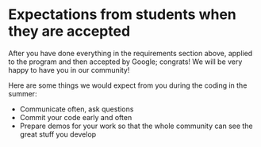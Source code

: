 # Expectations from students when they are accepted

After you have done everything in the requirements section above, applied to the program and then accepted by Google; congrats! We will be very happy to have you in our community!

Here are some things we would expect from you during the coding in the summer:

* Communicate often, ask questions
* Commit your code early and often
* Prepare demos for your work so that the whole community can see the great stuff you develop
